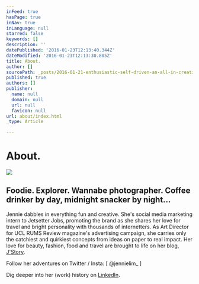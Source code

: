 ```yaml
---
inFeed: true
hasPage: true
inNav: true
inLanguage: null
starred: false
keywords: []
description: ''
datePublished: '2016-01-23T12:13:40.344Z'
dateModified: '2016-01-23T12:13:30.805Z'
title: About.
author: []
sourcePath: _posts/2016-01-21-enthusiastic-self-driven-an-all-in-creative-individual.md
published: true
authors: []
publisher:
  name: null
  domain: null
  url: null
  favicon: null
url: about/index.html
_type: Article

---
```

# About.
![](https://the-grid-user-content.s3-us-west-2.amazonaws.com/d008cc0f-3f66-47a5-9a3f-776b2c87e9e9.jpg)

## Foodie. Explorer. Wannabe photographer. Coffee drinker by day, midnight snacker by night...

Jennie dabbles in everything fun and creative. She's social media marketing intern to Jetsetter Jobs, promoting the brand as she shares her love for travel and bright personality with thousands of internetters. As Art Director for UCL RUMS Review magazine's advertising campaign, she carries only the catchiest and quirkiest concepts from ideas on paper to real impact. Her love for beauty, fashion, food and travel are brought to life on her blog, [J'Story][0].

Follow her adventures on Twitter / Insta: \[ @jennielim\_ \]

Dig deeper into her (work) history on [LinkedIn][1].

[0]: http://jenilim.wordpress.com/
[1]: https://uk.linkedin.com/in/jenilim